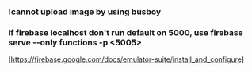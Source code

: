 ### !cannot upload image by using busboy

### If firebase localhost don't run default on 5000, use firebase serve --only functions -p <5005>

[https://firebase.google.com/docs/emulator-suite/install_and_configure]